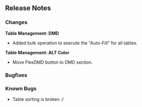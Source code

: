 ## Release Notes


### Changes

**Table Management: DMD**

- Added bulk operation to execute the "Auto-Fill" for all tables.


**Table Management: ALT Color**

- Move FlexDMD button to DMD section.


### Bugfixes

### Known Bugs

- Table sorting is broken :/
